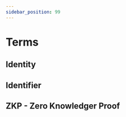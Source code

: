 ```yaml
---
sidebar_position: 99
---
```


# Terms



## Identity 

## Identifier

## ZKP - Zero Knowledger Proof

